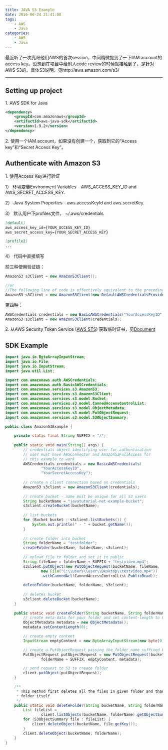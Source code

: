 ```yaml
---
title: JAVA S3 Example
date: 2016-06-24 21:41:00  
tags: 
    - AWS
    - Java
categories: 
    - AWS
    - Java  
---
```


最近听了一次亮哥他们AWS的首次session，中间稍微提到了一下IAM account的access key。没想到在项目中给别人code review的时候就接触到了，是针对AWS S3的。具体S3说明，见http://aws.amazon.com/s3/

---

## Setting up project

1\. AWS SDK for Java

```xml
<dependency>
    <groupId>com.amazonaws</groupId>
    <artifactId>aws-java-sdk</artifactId>
    <version>1.9.2</version>
</dependency>
```

2\. 使用一个IAM account，如果没有创建一个，获取到它的“Access key”和“Secret Access Key”。

## Authenticate with Amazon S3

1\. 使用Access Key进行验证

1） 环境变量Environment Variables – AWS\_ACCESS\_KEY\_ID and AWS\_SECRET\_ACCESS\_KEY.

2） Java System Properties – aws.accessKeyId and aws.secretKey.

3） 默认用户下profiles文件， ~/.aws/credentials

```markdown
[default]
aws_access_key_id={YOUR_ACCESS_KEY_ID}
aws_secret_access_key={YOUR_SECRET_ACCESS_KEY}

[profile2]
...
```

4） 代码中直接填写

前三种使用验证链：

```java
AmazonS3 s3Client = new AmazonS3Client();

//or
//The following line of code is effectively equivalent to the preceding example:
AmazonS3 s3Client = new AmazonS3Client(new DefaultAWSCredentialsProviderChain());
```

第四种：

```java
AWSCredentials credentials = new BasicAWSCredentials("YourAccessKeyID", "YourSecretAccessKey");
AmazonS3 s3client = new AmazonS3Client(credentials);
```

2\. 从AWS Security Token Service ([AWS STS](http://aws.amazon.com/documentation/iam/)) 获取临时证书，见[Document](http://docs.aws.amazon.com/AWSSdkDocsJava/latest/DeveloperGuide/prog-services-sts.html?highlight=awssecuritytokenserviceclient)

## SDK Example

```java
import java.io.ByteArrayInputStream;
import java.io.File;
import java.io.InputStream;
import java.util.List;

import com.amazonaws.auth.AWSCredentials;
import com.amazonaws.auth.BasicAWSCredentials;
import com.amazonaws.services.s3.AmazonS3;
import com.amazonaws.services.s3.AmazonS3Client;
import com.amazonaws.services.s3.model.Bucket;
import com.amazonaws.services.s3.model.CannedAccessControlList;
import com.amazonaws.services.s3.model.ObjectMetadata;
import com.amazonaws.services.s3.model.PutObjectRequest;
import com.amazonaws.services.s3.model.S3ObjectSummary;

public class AmazonS3Example {
	
	private static final String SUFFIX = "/";
	
	public static void main(String[] args) {
		// credentials object identifying user for authentication
		// user must have AWSConnector and AmazonS3FullAccess for 
		// this example to work
		AWSCredentials credentials = new BasicAWSCredentials(
				"YourAccessKeyID", 
				"YourSecretAccessKey");
		
		// create a client connection based on credentials
		AmazonS3 s3client = new AmazonS3Client(credentials);
		
		// create bucket - name must be unique for all S3 users
		String bucketName = "javatutorial-net-example-bucket";
		s3client.createBucket(bucketName);
		
		// list buckets
		for (Bucket bucket : s3client.listBuckets()) {
			System.out.println(" - " + bucket.getName());
		}
		
		// create folder into bucket
		String folderName = "testfolder";
		createFolder(bucketName, folderName, s3client);
		
		// upload file to folder and set it to public
		String fileName = folderName + SUFFIX + "testvideo.mp4";
		s3client.putObject(new PutObjectRequest(bucketName, fileName, 
				new File("C:\\Users\\user\\Desktop\\testvideo.mp4"))
				.withCannedAcl(CannedAccessControlList.PublicRead));
		
		deleteFolder(bucketName, folderName, s3client);
		
		// deletes bucket
		s3client.deleteBucket(bucketName);
	}
	
	public static void createFolder(String bucketName, String folderName, AmazonS3 client) {
		// create meta-data for your folder and set content-length to 0
		ObjectMetadata metadata = new ObjectMetadata();
		metadata.setContentLength(0);

		// create empty content
		InputStream emptyContent = new ByteArrayInputStream(new byte[0]);

		// create a PutObjectRequest passing the folder name suffixed by /
		PutObjectRequest putObjectRequest = new PutObjectRequest(bucketName,
				folderName + SUFFIX, emptyContent, metadata);

		// send request to S3 to create folder
		client.putObject(putObjectRequest);
	}

	/**
	 * This method first deletes all the files in given folder and than the
	 * folder itself
	 */
	public static void deleteFolder(String bucketName, String folderName, AmazonS3 client) {
		List fileList = 
				client.listObjects(bucketName, folderName).getObjectSummaries();
		for (S3ObjectSummary file : fileList) {
			client.deleteObject(bucketName, file.getKey());
		}
		client.deleteObject(bucketName, folderName);
	}
}

```